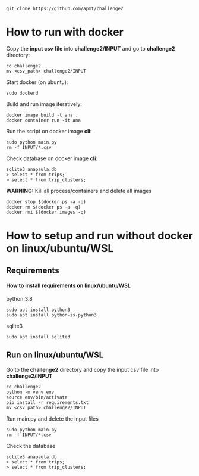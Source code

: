 ```
git clone https://github.com/apmt/challenge2
```
# How to run with docker
Copy the **input csv file** into **challenge2/INPUT** and go to **challenge2** directory:
```
cd challenge2
mv <csv_path> challenge2/INPUT
```
Start docker (on ubuntu):
```
sudo dockerd
```
Build and run image iteratively:
```
docker image build -t ana .
docker container run -it ana
```

Run the script on docker image **cli**:
```
sudo python main.py
rm -f INPUT/*.csv
```
Check database on docker image **cli**:
```
sqlite3 anapaula.db
> select * from trips;
> select * from trip_clusters;
```


**WARNING:** Kill all process/containers and delete all images
```
docker stop $(docker ps -a -q)
docker rm $(docker ps -a -q)
docker rmi $(docker images -q)
```
# How to setup and run without docker on linux/ubuntu/WSL

## Requirements

#### How to install requirements on linux/ubuntu/WSL

python:3.8
```
sudo apt install python3
sudo apt install python-is-python3
```
sqlite3
```
sudo apt install sqlite3
```

## Run on linux/ubuntu/WSL

Go to the **challenge2** directory and copy the input csv file into **challenge2/INPUT**
```
cd challenge2
python -m venv env
source env/bin/activate
pip install -r requirements.txt
mv <csv_path> challenge2/INPUT
```
Run main.py and delete the input files
```
sudo python main.py
rm -f INPUT/*.csv
```
Check the database
```
sqlite3 anapaula.db
> select * from trips;
> select * from trip_clusters;
```
